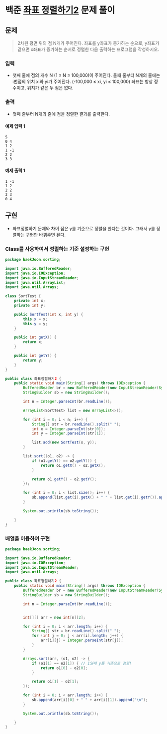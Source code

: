 # 백준 [좌표 정렬하기2](https://www.acmicpc.net/problem/11651) 문제 풀이
## 문제
> 2차원 평면 위의 점 N개가 주어진다. 좌표를 y좌표가 증가하는 순으로, y좌표가 같으면 x좌표가 증가하는 순서로 정렬한 다음 출력하는 프로그램을 작성하시오.

### 입력
* 첫째 줄에 점의 개수 N (1 ≤ N ≤ 100,000)이 주어진다. 둘째 줄부터 N개의 줄에는 i번점의 위치 xi와 yi가 주어진다. (-100,000 ≤ xi, yi ≤ 100,000) 좌표는 항상 정수이고, 위치가 같은 두 점은 없다.

### 출력
* 첫째 줄부터 N개의 줄에 점을 정렬한 결과를 출력한다.

#### 예제 입력 1 
```text
5
0 4
1 2
1 -1
2 2
3 3
```
#### 예제 출력 1 
```text
1 -1
1 2
2 2
3 3
0 4
```

## 구현
* 좌표정렬하기 문제와 차이 점은 y를 기준으로 정렬을 한다는 것이다.
그래서 y를 정렬하는 구현만 바꿔주면 된다.

### Class를 사용하여서 정렬하는 기준 설정하는 구현
```java
package baekJoon.sorting;

import java.io.BufferedReader;
import java.io.IOException;
import java.io.InputStreamReader;
import java.util.ArrayList;
import java.util.Arrays;

class SortTest {
    private int x;
    private int y;

    public SortTest(int x, int y) {
        this.x = x;
        this.y = y;
    }

    public int getX() {
        return x;
    }

    public int getY() {
        return y;
    }
}

public class 좌표정렬하기2 {
    public static void main(String[] args) throws IOException {
        BufferedReader br = new BufferedReader(new InputStreamReader(System.in));
        StringBuilder sb = new StringBuilder();

        int n = Integer.parseInt(br.readLine());

        ArrayList<SortTest> list = new ArrayList<>();

        for (int i = 0; i < n; i++) {
            String[] str = br.readLine().split(" ");
            int x = Integer.parseInt(str[0]);
            int y = Integer.parseInt(str[1]);

            list.add(new SortTest(x, y));
        }

        list.sort((o1, o2) -> {
            if (o1.getY() == o2.getY()) {
                return o1.getX() - o2.getX();
            }

            return o1.getY() - o2.getY();
        });

        for (int i = 0; i < list.size(); i++) {
            sb.append(list.get(i).getX() + " " + list.get(i).getY()).append("\n");
        }

        System.out.println(sb.toString());

    }
}

```

### 배열을 이용하여 구현
```java
package baekJoon.sorting;

import java.io.BufferedReader;
import java.io.IOException;
import java.io.InputStreamReader;
import java.util.Arrays;

public class 좌표정렬하기2 {
    public static void main(String[] args) throws IOException {
        BufferedReader br = new BufferedReader(new InputStreamReader(System.in));
        StringBuilder sb = new StringBuilder();

        int n = Integer.parseInt(br.readLine());


        int[][] arr = new int[n][2];

        for (int i = 0; i < arr.length; i++) {
            String[] str = br.readLine().split(" ");
            for (int j = 0; j < arr[i].length; j++) {
                arr[i][j] = Integer.parseInt(str[j]);
            }
        }

        Arrays.sort(arr, (o1, o2) -> {
            if (o1[1] == o2[1]) { // 1일때 y를 기준으로 정렬!
                return o1[0] - o2[0];
            }

            return o1[1] - o2[1];
        });

        for (int i = 0; i < arr.length; i++) {
            sb.append(arr[i][0] + " " + arr[i][1]).append("\n");
        }

        System.out.println(sb.toString());

    }
}
``` 
